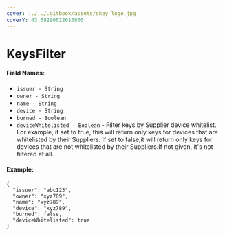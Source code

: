 ```yaml
---
cover: ../../.gitbook/assets/skey logo.jpg
coverY: 43.58296622613803
---
```


# KeysFilter

#### Field Names:

* `issuer - String`
* `owner - String`
* `name - String`
* `device - String`
* `burned - Boolean`
* `deviceWhitelisted - Boolean` - Filter keys by Supplier device whitelist. For example, if set to true, this will return only keys for devices that are whitelisted by their Suppliers. If set to false,it will return only keys for devices that are not whitelisted by their Suppliers.If not given, it's not filtered at all.

#### Example:

```
{
  "issuer": "abc123",
  "owner": "xyz789",
  "name": "xyz789",
  "device": "xyz789",
  "burned": false,
  "deviceWhitelisted": true
}
```
